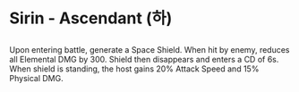 # Sirin - Ascendant (하)

##

Upon entering battle, generate a Space Shield. When hit by enemy, reduces all Elemental DMG by 300. Shield then disappears and enters a CD of 6s. When shield is standing, the host gains 20% Attack Speed and 15% Physical DMG.
